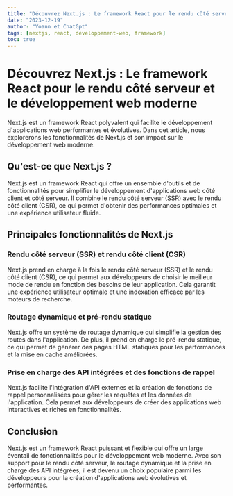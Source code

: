 ```yaml
---
title: "Découvrez Next.js : Le framework React pour le rendu côté serveur et le développement web moderne"
date: "2023-12-19"
author: "Yoann et ChatGpt"
tags: [nextjs, react, développement-web, framework]
toc: true
---
```


# Découvrez Next.js : Le framework React pour le rendu côté serveur et le développement web moderne

Next.js est un framework React polyvalent qui facilite le développement d'applications web performantes et évolutives. Dans cet article, nous explorerons les fonctionnalités de Next.js et son impact sur le développement web moderne.

## Qu'est-ce que Next.js ?

Next.js est un framework React qui offre un ensemble d'outils et de fonctionnalités pour simplifier le développement d'applications web côté client et côté serveur. Il combine le rendu côté serveur (SSR) avec le rendu côté client (CSR), ce qui permet d'obtenir des performances optimales et une expérience utilisateur fluide.

## Principales fonctionnalités de Next.js

### Rendu côté serveur (SSR) et rendu côté client (CSR)

Next.js prend en charge à la fois le rendu côté serveur (SSR) et le rendu côté client (CSR), ce qui permet aux développeurs de choisir le meilleur mode de rendu en fonction des besoins de leur application. Cela garantit une expérience utilisateur optimale et une indexation efficace par les moteurs de recherche.

### Routage dynamique et pré-rendu statique

Next.js offre un système de routage dynamique qui simplifie la gestion des routes dans l'application. De plus, il prend en charge le pré-rendu statique, ce qui permet de générer des pages HTML statiques pour les performances et la mise en cache améliorées.

### Prise en charge des API intégrées et des fonctions de rappel

Next.js facilite l'intégration d'API externes et la création de fonctions de rappel personnalisées pour gérer les requêtes et les données de l'application. Cela permet aux développeurs de créer des applications web interactives et riches en fonctionnalités.

## Conclusion

Next.js est un framework React puissant et flexible qui offre un large éventail de fonctionnalités pour le développement web moderne. Avec son support pour le rendu côté serveur, le routage dynamique et la prise en charge des API intégrées, il est devenu un choix populaire parmi les développeurs pour la création d'applications web évolutives et performantes.
